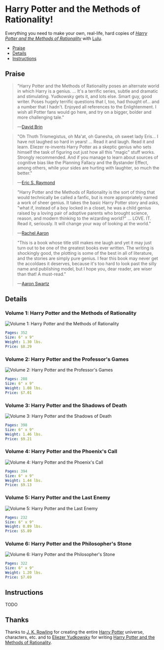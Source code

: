 
# Harry Potter and the Methods of Rationality!

Everything you need to make your own, real-life, hard copies of _[Harry Potter and the Methods of Rationality](http://hpmor.com/)_ with [Lulu](http://www.lulu.com/).

- [Praise](#praise)
- [Details](#details)
- [Instructions](#instructions)


## Praise

> "Harry Potter and the Methods of Rationality poses an alternate world in which Harry is a genius. ... It's a terrific series, subtle and dramatic and stimulating. Yudkowsky gets it, and lots else. Smart guy, good writer. Poses hugely terrific questions that I, too, had thought of... and a number that I hadn't. Enjoyed all references to the Enlightenment. I wish all Potter fans would go here, and try on a bigger, bolder and more challenging tale."
> 
> —[David Brin](http://davidbrin.blogspot.com/2010/06/secret-of-college-life-plus.html)



> "Oh Thoth Trismegistus, oh Ma'at, oh Ganesha, oh sweet lady Eris... I have not laughed so hard in years! ... Read it and laugh. Read it and learn. Eliezer re-invents Harry Potter as a skeptic genius who sets himself the task of figuring out just how all this "magic" stuff works. Strongly recommended. And if you manage to learn about sources of cognitive bias like the Planning Fallacy and the Bystander Effect, among others, while your sides are hurting with laughter, so much the better."
> 
> —[Eric S. Raymond](http://esr.ibiblio.org/?p=2100)



> "Harry Potter and the Methods of Rationality is the sort of thing that would technically be called a fanfic, but is more appropriately named a work of sheer genius. It takes the basic Harry Potter story and asks, "what if, instead of a boy locked in a closet, he was a child genius raised by a loving pair of adoptive parents who brought science, reason, and modern thinking to the wizarding world?" ... LOVE. IT. Read it, seriously. It will change your way of looking at the world."
> 
> —[Rachel Aaron](http://civilian-reader.blogspot.com/2011/05/interview-with-rachel-aaron.html)



> "This is a book whose title still makes me laugh and yet it may just turn out to be one of the greatest books ever written. The writing is shockingly good, the plotting is some of the best in all of literature, and the stories are simply pure genius. I fear this book may never get the accoldaes it deserves, because it's too hard to look past the silly name and publishing model, but I hope you, dear reader, are wiser than that! A must-read."
> 
> —[Aaron Swartz](http://www.aaronsw.com/weblog/books2011)


## Details

### Volume 1: Harry Potter and the Methods of Rationality
![Volume 1: Harry Potter and the Methods of Rationality](1%20-%20Harry%20Potter%20and%20the%20Methods%20of%20Rationality/cover.png)
```yaml
Pages: 352
Size: 6" x 9"
Weight: 1.30 lbs.
Price: $8.29
```

### Volume 2: Harry Potter and the Professor's Games
![Volume 2: Harry Potter and the Professor's Games](2%20-%20Harry%20Potter%20and%20the%20Professor's%20Games/cover.png)
```yaml
Pages: 288 
Size: 6" x 9"
Weight: 1.08 lbs.
Price: $7.01
```

### Volume 3: Harry Potter and the Shadows of Death
![Volume 3: Harry Potter and the Shadows of Death](3%20-%20Harry%20Potter%20and%20the%20Shadows%20of%20Death/cover.png)
```yaml
Pages: 398 
Size: 6" x 9"
Weight: 1.46 lbs.
Price: $9.21
```

### Volume 4: Harry Potter and the Phoenix's Call
![Volume 4: Harry Potter and the Phoenix's Call](4%20-%20Harry%20Potter%20and%20the%20Phoenix's%20Call/cover.png)
```yaml
Pages: 394
Size: 6" x 9"
Weight: 1.44 lbs.
Price: $9.13
```

### Volume 5: Harry Potter and the Last Enemy
![Volume 5: Harry Potter and the Last Enemy](5%20-%20Harry%20Potter%20and%20the%20Last%20Enemy/cover.png)
```yaml
Pages: 232
Size: 6" x 9"
Weight: 0.89 lbs.
Price: $5.89
```

### Volume 6: Harry Potter and the Philosopher's Stone
![Volume 6: Harry Potter and the Philosopher's Stone](6%20-%20Harry%20Potter%20and%20the%20Philosopher's%20Stone/cover.png)
```yaml
Pages: 322
Size: 6" x 9"
Weight: 1.20 lbs.
Price: $7.69
```


## Instructions

TODO


## Thanks

Thanks to [J. K. Rowling](https://en.wikipedia.org/wiki/J._K._Rowling) for creating the entire [Harry Potter](https://en.wikipedia.org/wiki/Harry_Potter) universe, characters, etc. and to [Eliezer Yudkowsky](https://en.wikipedia.org/wiki/Eliezer_Yudkowsky) for writing [Harry Potter and the Methods of Rationality](https://en.wikipedia.org/wiki/Harry_Potter_and_the_Methods_of_Rationality).
